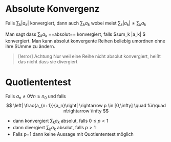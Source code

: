 # Absolute Konvergenz
Falls $\sum_k |a_k|$ konvergiert, dann auch $\sum_k a_k$ wobei meist $\sum_k |a_k| \neq\sum_k a_k$ 

Man sagt dass $\sum_k a_k$ ==absolut== konvergiert, falls $sum_k |a_k| $ konvergiert. Man kann absolut konvergente Reihen beliebig umordnen ohne ihre SUmme zu ändern.
> [!error] Achtung
> Nur weil eine Reihe nicht absolut konvergiert, heißt das nicht dass sie divergiert

# Quotiententest
Falls $a_n \neq 0 \forall n\geq n_0$ und falls
$$
\left| \frac{a_{n+1}}{a_n}\right| \rightarrow p \in [0,\infty] \quad für\quad n\rightarrow \infty 
$$
- dann konvergiert $\sum_k a_k$ absolut, falls $0\leq p<1$  
- dann divergiert $\sum_k a_k$ absolut, falls $p>1$  
- Falls p=1 dann keine Aussage mit Quotiententest möglich